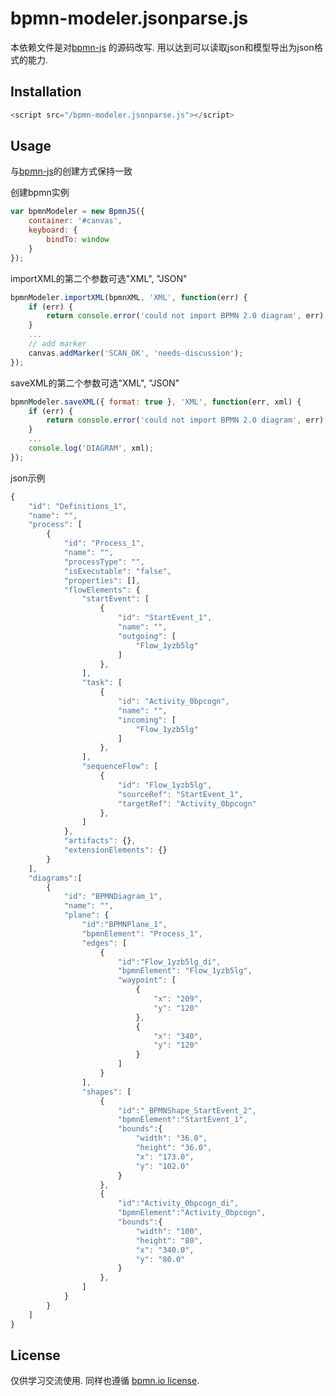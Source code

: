 # bpmn-modeler.jsonparse.js

本依赖文件是对[bpmn-js](https://github.com/bpmn-io/bpmn-js) 的源码改写.
用以达到可以读取json和模型导出为json格式的能力.

## Installation

```javascript
<script src="/bpmn-modeler.jsonparse.js"></script>
```

## Usage

与[bpmn-js](https://github.com/bpmn-io/bpmn-js)的创建方式保持一致

创建bpmn实例
```javascript
var bpmnModeler = new BpmnJS({
	container: '#canvas',
	keyboard: {
		bindTo: window
	}
});
```

importXML的第二个参数可选"XML", "JSON"
```javascript
bpmnModeler.importXML(bpmnXML, 'XML', function(err) {
	if (err) {
		return console.error('could not import BPMN 2.0 diagram', err);
	}
	...
	// add marker
	canvas.addMarker('SCAN_OK', 'needs-discussion');
});
```

saveXML的第二个参数可选"XML", "JSON"
```javascript
bpmnModeler.saveXML({ format: true }, 'XML', function(err, xml) {
	if (err) {
		return console.error('could not import BPMN 2.0 diagram', err);
	}
	...
	console.log('DIAGRAM', xml);
});
```

json示例
```javascript
{
	"id": "Definitions_1",
	"name": "",
	"process": [
		{
			"id": "Process_1",
			"name": "",
			"processType": "",
			"isExecutable": "false",
			"properties": [],
			"flowElements": {
				"startEvent": [
					{
						"id": "StartEvent_1",
						"name": "",
						"outgoing": [
							"Flow_1yzb5lg"
						]
					},
				],
				"task": [
					{
						"id": "Activity_0bpcogn",
						"name": "",
						"incoming": [
							"Flow_1yzb5lg"
						]
					},
				],
				"sequenceFlow": [
					{
						"id": "Flow_1yzb5lg",
						"sourceRef": "StartEvent_1",
						"targetRef": "Activity_0bpcogn"
					},
				]
			},
			"artifacts": {},
			"extensionElements": {}
		}
	],
	"diagrams":[
		{
			"id": "BPMNDiagram_1",
			"name": "",
			"plane": {
				"id":"BPMNPlane_1",
				"bpmnElement": "Process_1",
				"edges": [
					{
						"id":"Flow_1yzb5lg_di",
						"bpmnElement": "Flow_1yzb5lg",
						"waypoint": [
							{
								"x": "209",
								"y": "120"
							},
							{
								"x": "340",
								"y": "120"
							}
						]
					}
				],
				"shapes": [
					{
						"id":"_BPMNShape_StartEvent_2",
						"bpmnElement":"StartEvent_1",
						"bounds":{
							"width": "36.0",
							"height": "36.0",
							"x": "173.0",
							"y": "102.0"
						}
					},
					{
						"id":"Activity_0bpcogn_di",
						"bpmnElement":"Activity_0bpcogn",
						"bounds":{
							"width": "100",
							"height": "80",
							"x": "340.0",
							"y": "80.0"
						}
					},
				]
			}
		}
	]
}

```
## License
仅供学习交流使用.
同样也遵循 [bpmn.io license](http://bpmn.io/license).